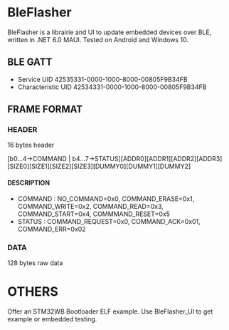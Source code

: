 # BleFlasher

BleFlasher is a librairie and UI to update embedded devices over BLE, written in .NET 6.0 MAUI.
Tested on Android and Windows 10. 

## BLE GATT
* Service UID 42535331-0000-1000-8000-00805F9B34FB
* Characteristic UID 42534331-0000-1000-8000-00805F9B34FB

## FRAME FORMAT

### HEADER
16 bytes header

[b0...4->COMMAND | b4...7->STATUS][ADDR0][ADDR1][ADDR2][ADDR3][SIZE0][SIZE1][SIZE2][SIZE3][DUMMY0][DUMMY1][DUMMY2]

#### DESCRIPTION
* COMMAND : NO_COMMAND=0x0, COMMAND_ERASE=0x1, COMMAND_WRITE=0x2, COMMAND_READ=0x3, COMMAND_START=0x4, COMMMAND_RESET=0x5
* STATUS : COMMAND_REQUEST=0x0, COMMAND_ACK=0x01, COMMAND_ERR=0x02

### DATA
128 bytes raw data
            
# OTHERS
Offer an STM32WB Bootloader ELF example.
Use BleFlasher_UI to get example or embedded testing.

